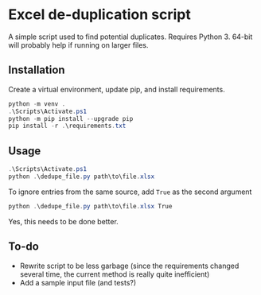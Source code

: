 # Excel de-duplication script

A simple script used to find potential duplicates. Requires Python 3. 64-bit will probably help if running on larger files.  

## Installation

Create a virtual environment, update pip, and install requirements.

```PowerShell
python -m venv .
.\Scripts\Activate.ps1
python -m pip install --upgrade pip
pip install -r .\requirements.txt
```

## Usage

```PowerShell
.\Scripts\Activate.ps1
python .\dedupe_file.py path\to\file.xlsx
```

To ignore entries from the same source, add `True` as the second argument

```PowerShell
python .\dedupe_file.py path\to\file.xlsx True
```

Yes, this needs to be done better.

## To-do

* Rewrite script to be less garbage (since the requirements changed several time, the current method is really quite inefficient)
* Add a sample input file (and tests?)
